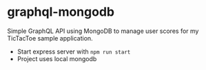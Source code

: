 # graphql-mongodb

Simple GraphQL API using MongoDB to manage user scores for my TicTacToe sample application.

* Start express server with `npm run start`
* Project uses local mongodb 
